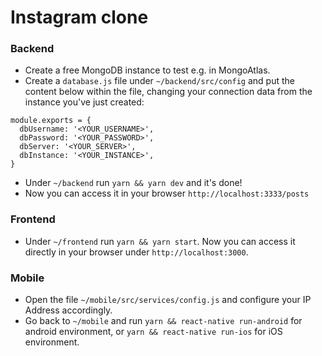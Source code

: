 # Instagram clone

### Backend

- Create a free MongoDB instance to test e.g. in MongoAtlas.
- Create a `database.js` file under `~/backend/src/config` and put the content below within the file, changing your connection data from the instance you've just created:
```
module.exports = {
  dbUsername: '<YOUR_USERNAME>',
  dbPassword: '<YOUR_PASSWORD>',
  dbServer: '<YOUR_SERVER>',
  dbInstance: '<YOUR_INSTANCE>',
}
```
- Under `~/backend` run `yarn && yarn dev` and it's done!
- Now you can access it in your browser `http://localhost:3333/posts`

### Frontend

- Under `~/frontend` run `yarn && yarn start`. Now you can access it directly in your browser under `http://localhost:3000`.

### Mobile

- Open the file `~/mobile/src/services/config.js` and configure your IP Address accordingly.
- Go back to `~/mobile` and run `yarn && react-native run-android` for android environment, or `yarn && react-native run-ios` for iOS environment.